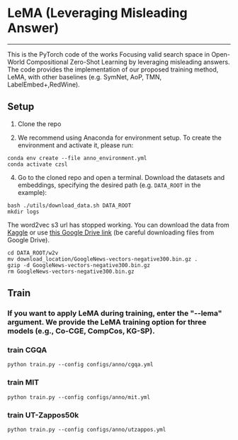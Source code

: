 # LeMA (Leveraging Misleading Answer)
---
This is the PyTorch code of the works Focusing valid search space in Open-World Compositional Zero-Shot Learning by leveraging misleading answers.
The code provides the implementation of our proposed training method, LeMA, with other baselines (e.g. SymNet, AoP, TMN, LabelEmbed+,RedWine).



## Setup 

1. Clone the repo 

2. We recommend using Anaconda for environment setup. To create the environment and activate it, please run:
```
conda env create --file anno_environment.yml
conda activate czsl
```

4. Go to the cloned repo and open a terminal. Download the datasets and embeddings, specifying the desired path (e.g. `DATA_ROOT` in the example):
```
bash ./utils/download_data.sh DATA_ROOT
mkdir logs
```
The word2vec s3 url has stopped working. You can download the data from [Kaggle](https://www.kaggle.com/datasets/leadbest/googlenewsvectorsnegative300) or use [this Google Drive link](https://drive.google.com/file/d/0B7XkCwpI5KDYNlNUTTlSS21pQmM/edit?resourcekey=0-wjGZdNAUop6WykTtMip30g) (be careful downloading files from Google Drive).
```
cd DATA_ROOT/w2v
mv download_location/GoogleNews-vectors-negative300.bin.gz .
gzip -d GoogleNews-vectors-negative300.bin.gz
rm GoogleNews-vectors-negative300.bin.gz

```


## Train

### If you want to apply LeMA during training, enter the "--lema" argument. We provide the LeMA training option for three models (e.g., Co-CGE, CompCos, KG-SP).

### train CGQA
```
python train.py --config configs/anno/cgqa.yml
```

### train MIT
```
python train.py --config configs/anno/mit.yml
```

### train UT-Zappos50k
```
python train.py --config configs/anno/utzappos.yml
```

